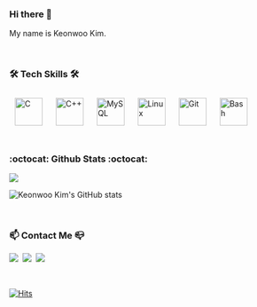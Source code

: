 ### Hi there 👋

My name is Keonwoo Kim.

<!--
**keonwoo98/keonwoo98** is a ✨ _special_ ✨ repository because its `README.md` (this file) appears on your GitHub profile.

Here are some ideas to get you started:

- 🔭 I’m currently working on ...
- 🌱 I’m currently learning ...
- 👯 I’m looking to collaborate on ...
- 🤔 I’m looking for help with ...
- 💬 Ask me about ...
- 📫 How to reach me: ...
- 😄 Pronouns: ...
- ⚡ Fun fact: ...
-->

</br>

### **🛠 Tech Skills 🛠**
<div align="left">
<img style="margin: 10px" src="https://profilinator.rishav.dev/skills-assets/c-original.svg" alt="C" height="50" />
<img style="margin: 10px" src="https://profilinator.rishav.dev/skills-assets/cplusplus-original.svg" alt="C++" height="50" />
<img style="margin: 10px" src="https://profilinator.rishav.dev/skills-assets/mysql-original-wordmark.svg" alt="MySQL" height="50" />
<img style="margin: 10px" src="https://profilinator.rishav.dev/skills-assets/linux-original.svg" alt="Linux" height="50" />
<img style="margin: 10px" src="https://profilinator.rishav.dev/skills-assets/git-scm-icon.svg" alt="Git" height="50" />
<img style="margin: 10px" src="https://profilinator.rishav.dev/skills-assets/gnu_bash-icon.svg" alt="Bash" height="50" />
</div>

</br>

### **:octocat: Github Stats :octocat:**
<div align="left"><img src="https://github-readme-stats.vercel.app/api?username=keonwoo98&show_icons=true&count_private=true&hide_border=true" align="center" /></div>  

![Keonwoo Kim's GitHub stats](https://github-readme-stats.vercel.app/api?username=keonwoo98=anuraghazra&theme=marko&show_icons=true)

</br>

### **:mailbox: Contact Me :mailbox_closed:**

<p align="left">
	<a href="https://velog.io/@dogfootbirdfoot"><img src="https://img.shields.io/badge/Tech%20Blog-11B48A?style=flat-round&logo=Vimeo&logoColor=white&link=https://velog.io/@dogfootbirdfoot"/></a>&nbsp
	<a href="https://www.instagram.com/keonwoo98"><img src="https://img.shields.io/badge/Instagram-E4405F?style=flat-round&logo=Instagram&logoColor=white&link=https://www.instagram.com/keonwoo98"/></a>&nbsp
	<a href="mailto:keonwoo98@naver.com"><img src="https://img.shields.io/badge/Gmail-d14836?style=flat-round&logo=Gmail&logoColor=white&link=keonwoo98@naver.com"/></a>
</p>

</br>

[![Hits](https://hits.seeyoufarm.com/api/count/incr/badge.svg?url=https%3A%2F%2Fgithub.com%2Fkeonwoo98%2Fhit-counter&count_bg=%2379C83D&title_bg=%23555555&icon=&icon_color=%23E7E7E7&title=hits&edge_flat=false)](https://hits.seeyoufarm.com)
